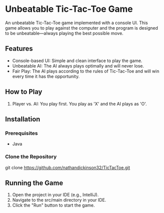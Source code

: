 # Unbeatable Tic-Tac-Toe Game

An unbeatable Tic-Tac-Toe game implemented with a console UI. This game allows you to play against the computer and the program is designed to be unbeatable—always playing the best possible move.

## Features

- Console-based UI: Simple and clean interface to play the game.
- Unbeatable AI: The AI always plays optimally and will never lose.
- Fair Play: The AI plays according to the rules of Tic-Tac-Toe and will win every time it has the opportunity.

## How to Play

1. Player vs. AI: You play first. You play as 'X' and the AI plays as 'O'.


## Installation

### Prerequisites

- Java

### Clone the Repository

git clone https://github.com/nathandickinson32/TicTacToe.git

## Running the Game

1. Open the project in your IDE (e.g., IntelliJ).
2. Navigate to the src/main directory in your IDE.
3. Click the "Run" button to start the game.

